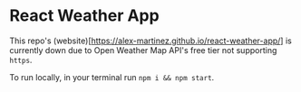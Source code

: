 # React Weather App

This repo's (website)[https://alex-martinez.github.io/react-weather-app/] is currently down due to Open Weather Map API's free tier not supporting `https`.

To run locally, in your terminal run `npm i && npm start`.
